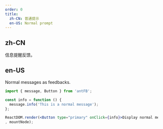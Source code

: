 ```yaml
---
order: 0
title:
  zh-CN: 普通提示
  en-US: Normal prompt
---
```


## zh-CN

信息提醒反馈。

## en-US

Normal messages as feedbacks.

````jsx
import { message, Button } from 'antFB';

const info = function () {
  message.info('This is a normal message');
};

ReactDOM.render(<Button type="primary" onClick={info}>Display normal message</Button>
, mountNode);
````
